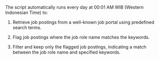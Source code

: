The script automatically runs every day at 00:01 AM WIB (Western Indonesian Time) to:

1. Retrieve job postings from a well-known job portal using predefined search terms.

2. Flag job postings where the job role name matches the keywords.

3. Filter and keep only the flagged job postings, indicating a match between the job role name and specified keywords.
